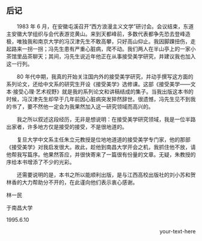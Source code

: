 ## 后记

&emsp;&emsp;1983 年 6 月，在安徽屯溪召开“西方浪漫主义文学”研讨会。会议结束，东道主安徽大学组织与会代表游览黄山。来到天都峰前，多数代表都争先恐去登峰造极，唯独我和南京大学的冯汉津先生不敢高攀，只好高山仰止。我因脚踝扭伤，走起路来一拐一拐；冯先生患有严重心脏病，爬不动。我们两人在半山亭上的一家小茶馆里品茶聊天；其间，冯先生说近年他正在从事接受美学研究，并建议我也加入这一行列。

&emsp;&emsp;80 年代中期，我真的开始关注国内外的接受美学研究，并动手撰写这方面的系列论文，还给中文系的研究生开设《接受美学》选修课。这部《接受美学——文本·接受心理·艺术视野》就是我的系列论文和讲稿结成的集子。当我出版这本书的时候，冯汉津先生却早于几年前因心脏病突发猝然辞世。很遗憾，冯先生见不到我的书了，要不然他一定会为我果然加入这一研究领域而高兴的。

&emsp;&emsp;我之所以叙述这段经历，无非是想说明：在接受美学研究领域，我是一位半路出家者，许多地方仅是接受的接受，不是很地道的。

&emsp;&emsp;复旦大学中文系主任朱立元教授是位地地道道的接受美学专门家，他的那部《接受美学》对我启发很大。故此，趁他到南昌大学开会之机，我抓住他不放，请他帮我写篇序。他果然答应，并很快寄来了一篇很有份量的文章。无疑，朱教授的序给本书增添了不少的光彩。

&emsp;&emsp;还需要说明的是，本书之所以能顺利出版，是与江西高校出版社的刘小苏和贺林香的大力帮助分不开的，在此谨向他们表示衷心感谢。

林一民

于南昌大学

1995.6.10

<div style="text-align: right"> your-text-here </div>

